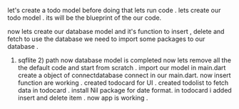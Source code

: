 let's create a todo model
before doing that lets run code .
lets create our todo model . its will be the blueprint of the our code.

now lets create our database model and it's function to insert , delete and fetch
to use the database we need to import some packages to our database .

1. sqflite 2) path
   now database model is completed
   now lets remove all the the default code and start from scratch .
   import our model in main.dart
   create a object of connectdatabase connect in our main.dart.
   now insert function are working .
   created todocard for UI .
   created todolist to fetch data in todocard .
   install Nil package for date format.
   in todocard i added insert and delete item .
   now app is working .
